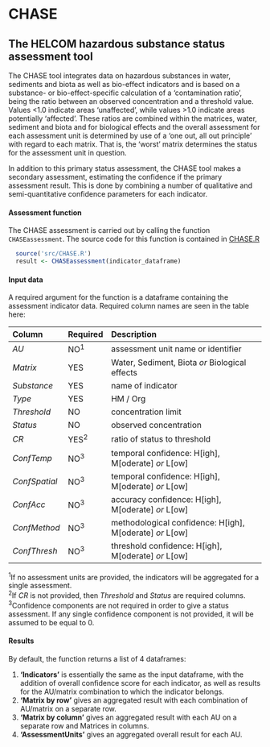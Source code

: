 CHASE
================

## The HELCOM hazardous substance status assessment tool

The CHASE tool integrates data on hazardous substances in water,
sediments and biota as well as bio-effect indicators and is based on a
substance- or bio-effect-specific calculation of a ‘contamination
ratio’, being the ratio between an observed concentration and a
threshold value. Values \<1.0 indicate areas ‘unaffected’, while values
\>1.0 indicate areas potentially ‘affected’. These ratios are combined
within the matrices, water, sediment and biota and for biological
effects and the overall assessment for each assessment unit is
determined by use of a ‘one out, all out principle’ with regard to each
matrix. That is, the ‘worst’ matrix determines the status for the
assessment unit in question.

In addition to this primary status assessment, the CHASE tool makes a
secondary assessment, estimating the confidence if the primary
assessment result. This is done by combining a number of qualitative and
semi-quantitative confidence parameters for each indicator.

#### Assessment function

The CHASE assessment is carried out by calling the function
`CHASEassessment`. The source code for this function is contained in
[CHASE.R](src/CHASE.R)

``` r
  source('src/CHASE.R')
  result <- CHASEassessment(indicator_dataframe)
```

#### Input data

A required argument for the function is a dataframe containing the
assessment indicator data. Required column names are seen in the table
here:

| Column        | Required        | Description                                                    |
|:--------------|:----------------|:---------------------------------------------------------------|
| *AU*          | NO<sup>1</sup>  | assessment unit name or identifier                             |
| *Matrix*      | YES             | Water, Sediment, Biota *or* Biological effects                 |
| *Substance*   | YES             | name of indicator                                              |
| *Type*        | YES             | HM / Org                                                       |
| *Threshold*   | NO              | concentration limit                                            |
| *Status*      | NO              | observed concentration                                         |
| *CR*          | YES<sup>2</sup> | ratio of status to threshold                                   |
| *ConfTemp*    | NO<sup>3</sup>  | temporal confidence: H\[igh\], M\[oderate\] *or* L\[ow\]       |
| *ConfSpatial* | NO<sup>3</sup>  | temporal confidence: H\[igh\], M\[oderate\] *or* L\[ow\]       |
| *ConfAcc*     | NO<sup>3</sup>  | accuracy confidence: H\[igh\], M\[oderate\] *or* L\[ow\]       |
| *ConfMethod*  | NO<sup>3</sup>  | methodological confidence: H\[igh\], M\[oderate\] *or* L\[ow\] |
| *ConfThresh*  | NO<sup>3</sup>  | threshold confidence: H\[igh\], M\[oderate\] *or* L\[ow\]      |

<sup>1</sup>If no assessment units are provided, the indicators will be
aggregated for a single assessment.  
<sup>2</sup>If *CR* is not provided, then *Threshold* and *Status* are
required columns.  
<sup>3</sup>Confidence components are not required in order to give a
status assessment. If any single confidence component is not provided,
it will be assumed to be equal to 0.

#### Results

By default, the function returns a list of 4 dataframes:

1.  **‘Indicators’** is essentially the same as the input dataframe,
    with the addition of overall confidence score for each indicator, as
    well as results for the AU/matrix combination to which the indicator
    belongs.
2.  **‘Matrix by row’** gives an aggregated result with each combination
    of AU/matrix on a separate row.
3.  **‘Matrix by column’** gives an aggregated result with each AU on a
    separate row and Matrices in columns.
4.  **‘AssessmentUnits’** gives an aggregated overall result for each
    AU.
